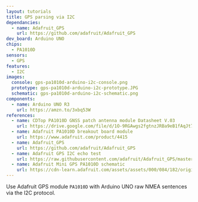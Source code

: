 ```yaml
---
layout: tutorials
title: GPS parsing via I2C
dependancies:
  - name: Adafruit_GPS
    url: https://github.com/adafruit/Adafruit_GPS
dev_board: Arduino UNO
chips:
  - PA1010D
sensors:
  - GPS
features:
  - I2C
images:
  console: gps-pa1010d-arduino-i2c-console.png
  prototype: gps-pa1010d-arduino-i2c-prototype.JPG
  schematic: gps-pa1010d-arduino-i2c-schematic.png
components:
  - name: Arduino UNO R3
    url: https://amzn.to/3xbq53W
references:
  - name: CDTop PA1010D GNSS patch antenna module Datasheet V.03
    url: https://drive.google.com/file/d/1O-9RGAwgs2fgtnzJRBa9eB1fAqJt7n_k/view
  - name: Adafruit PA1010D breakout board module
    url: https://www.adafruit.com/product/4415
  - name: Adafruit_GPS
    url: https://github.com/adafruit/Adafruit_GPS
  - name: Adafruit GPS I2C echo test
    url: https://raw.githubusercontent.com/adafruit/Adafruit_GPS/master/examples/GPS_I2C_EchoTest/GPS_I2C_EchoTest.ino
  - name: Adafruit Mini GPS PA1010D schematic
    url: https://cdn-learn.adafruit.com/assets/assets/000/084/182/original/adafruit_products_Mini_GPS_PA1010D_SCh.png?1573765781
---
```


Use Adafruit GPS module `PA1010D` with Arduino UNO raw NMEA sentences via the I2C protocol.
